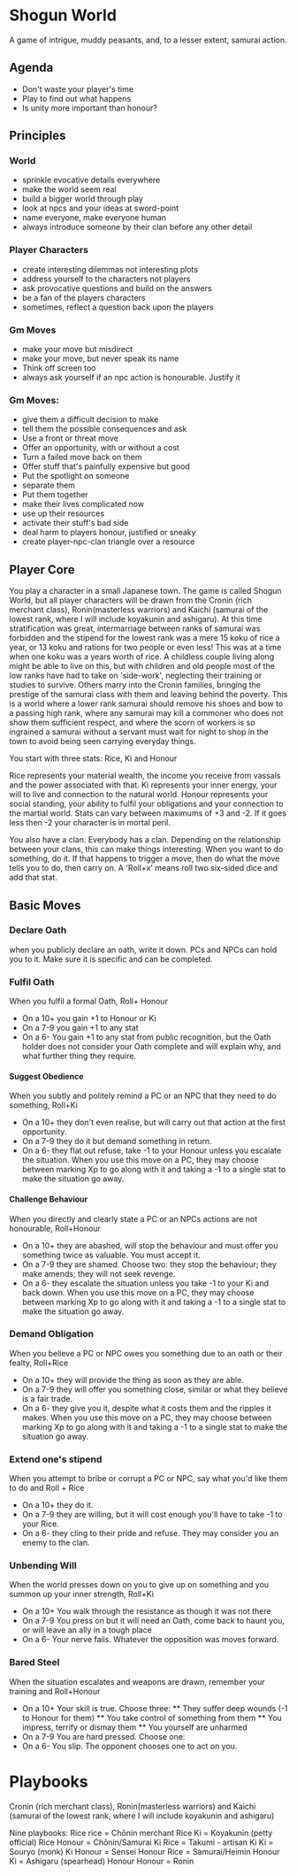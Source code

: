 # Shogun World

A game of intrigue, muddy peasants, and, to a lesser extent, samurai action.


## Agenda
* Don't waste your player's time
* Play to find out what happens
* Is unity more important than honour?


## Principles 
### World 
* sprinkle evocative details everywhere  
* make the world seem real 
* build a bigger world through play 
* look at npcs and your ideas at sword-point 
* name everyone, make everyone human 
* always introduce someone by their clan before any other detail 
### Player Characters 
* create interesting dilemmas not interesting plots 
* address yourself to the characters not players 
* ask provocative questions and build on the answers  
* be a fan of the players characters  
* sometimes, reflect a question back upon the players  
### Gm Moves 
* make your move but misdirect 
* make your move, but never speak its name 
* Think off screen too 
* always ask yourself if an npc action is honourable. Justify it



### Gm Moves:
* give them a difficult decision to make
* tell them the possible consequences and ask
* Use a front or threat move
* Offer an opportunity, with or without a cost
* Turn a failed move back on them
* Offer stuff that's painfully expensive but good
* Put the spotlight on someone
* separate them
* Put them together 
* make their lives complicated now
* use up their resources 
* activate their stuff's bad side
* deal harm to players honour, justified or sneaky
* create player-npc-clan triangle over a resource 

## Player Core 

You play a character in a small Japanese town. The game is called Shogun World, but all player characters will be drawn from the Cronin (rich merchant class), Ronin(masterless warriors) and Kaichi (samurai of the lowest rank, where I will include koyakunin and ashigaru). At this time stratification was great, intermarriage between ranks of samurai was forbidden and the stipend for the lowest rank was a mere 15 koku of rice a year, or 13 koku and rations for two people or even less! This was at a time when one koku was a years worth of rice. A childless couple living along might be able to live on this, but with children and old people most of the low ranks have had to take on 'side-work', neglecting their training or studies to survive. Others marry into the Cronin families, bringing the prestige of the samurai class with them and leaving behind the poverty. This is a world where a lower rank samurai should remove his shoes and bow to a passing high rank, where any samurai may kill a commoner who does not show them sufficient respect, and where the scorn of workers is so ingrained a samurai without a servant must wait for night to shop in the town to avoid being seen carrying everyday things.

You start with three stats: Rice, Ki and Honour

Rice represents your material wealth, the income you receive from vassals and the power associated with that.
Ki represents your inner energy, your will to live and connection to the natural world.
Honour represents your social standing, your ability to fulfil your obligations and your connection to the martial world.
Stats can vary between maximums of +3 and -2. If it goes less then -2 your character is in mortal peril.

You also have a clan. Everybody has a clan. Depending on the relationship between your clans, this can make things interesting.
When you want to do something, do it. If that happens to trigger a move, then do what the move tells you to do, then carry on. A 'Roll+x' means roll two six-sided dice and add that stat.


## Basic Moves

### Declare Oath
when you publicly declare an oath, write it down. PCs and NPCs can hold you to it. Make sure it is specific and can be completed. 

### Fulfil Oath
When you fulfil a formal Oath, Roll+ Honour
* On a 10+ you gain +1 to Honour or Ki
* On a 7-9 you gain +1 to any stat
* On a 6- You gain +1 to any stat from public recognition, but the Oath holder does not consider your Oath complete and will explain why, and what further thing they require.

#### Suggest Obedience
When you subtly and politely remind a PC or an NPC that they need to do something, Roll+Ki
* On a 10+ they don't even realise, but will carry out that action at the first opportunity.
* On a 7-9 they do it but demand something in return.
* On a 6- they flat out refuse, take -1 to your Honour unless you escalate the situation.
When you use this move on a PC, they may choose between marking Xp to go along with it and taking a -1 to a single stat to make the situation go away.

#### Challenge Behaviour
When you directly and clearly state a PC or an NPCs actions are not honourable, Roll+Honour
* On a 10+ they are abashed, will stop the behaviour and must offer you something twice as valuable. You must accept it. 
* On a 7-9 they are shamed. Choose two: they stop the behaviour; they make amends; they will not seek revenge.
* On a 6- they escalate the situation unless you take -1 to your Ki and back down.
When you use this move on a PC, they may choose between marking Xp to go along with it and taking a -1 to a single stat to make the situation go away.

### Demand Obligation
When you believe a PC or NPC owes you something due to an oath or their fealty, Roll+Rice
* On a 10+ they will provide the thing as soon as they are able.
* On a 7-9 they will offer you something close, similar or what they believe is a fair trade.
* On a 6- they give you it, despite what it costs them and the ripples it makes.
When you use this move on a PC, they may choose between marking Xp to go along with it and taking a -1 to a single stat to make the situation go away.

### Extend one's stipend
When you attempt to bribe or corrupt a PC or NPC, say what you'd like them to do and Roll + Rice
* On a 10+ they do it. 
* On a 7-9 they are willing, but it will cost enough you'll have to take -1 to your Rice.
* On a 6- they cling to their pride and refuse. They may consider you an enemy to the clan.

### Unbending Will
When the world presses down on you to give up on something and you summon up your inner strength, Roll+Ki
* On a 10+ You walk through the resistance as though it was not there
* On a 7-9 You press on but it will need an Oath, come back to haunt you, or will leave an ally in a tough place
* On a 6- Your nerve fails. Whatever the opposition was moves forward.

### Bared Steel
When the situation escalates and weapons are drawn, remember your training and Roll+Honour
* On a 10+ Your skill is true. Choose three:
  ** They suffer deep wounds (-1 to Honour for them)
  ** You take control of something from them
  ** You impress, terrify or dismay them
  ** You yourself are unharmed
* On a 7-9 You are hard pressed. Choose one:
* On a 6- You slip. The opponent chooses one to act on you.



# Playbooks

Cronin (rich merchant class), Ronin(masterless warriors) and Kaichi (samurai of the lowest rank, where I will include koyakunin and ashigaru)

Nine playbooks:
Rice rice = Chōnin merchant
Rice Ki = Koyakunin (petty official)
Rice Honour = Chōnin/Samurai 
Ki Rice = Takumi - artisan
Ki Ki = Souryo (monk)
Ki Honour = Sensei
Honour Rice = Samurai/Heimin
Honour Ki = Ashigaru (spearhead)
Honour Honour = Ronin



